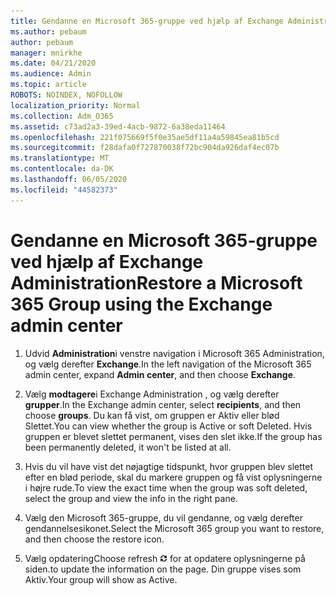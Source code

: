 ```yaml
---
title: Gendanne en Microsoft 365-gruppe ved hjælp af Exchange Administration
ms.author: pebaum
author: pebaum
manager: mnirkhe
ms.date: 04/21/2020
ms.audience: Admin
ms.topic: article
ROBOTS: NOINDEX, NOFOLLOW
localization_priority: Normal
ms.collection: Adm_O365
ms.assetid: c73ad2a3-39ed-4acb-9872-6a38eda11464
ms.openlocfilehash: 221f075669f5f0e35ae5df11a4a59845ea81b5cd
ms.sourcegitcommit: f28dafa0f727870038f72bc904da926daf4ec07b
ms.translationtype: MT
ms.contentlocale: da-DK
ms.lasthandoff: 06/05/2020
ms.locfileid: "44582373"
---
```

# <a name="restore-a-microsoft-365-group-using-the-exchange-admin-center"></a><span data-ttu-id="562cf-102">Gendanne en Microsoft 365-gruppe ved hjælp af Exchange Administration</span><span class="sxs-lookup"><span data-stu-id="562cf-102">Restore a Microsoft 365 Group using the Exchange admin center</span></span>

1. <span data-ttu-id="562cf-103">Udvid **Administration**i venstre navigation i Microsoft 365 Administration, og vælg derefter **Exchange**.</span><span class="sxs-lookup"><span data-stu-id="562cf-103">In the left navigation of the Microsoft 365 admin center, expand **Admin center**, and then choose **Exchange**.</span></span>
    
2. <span data-ttu-id="562cf-104">Vælg **modtagere**i Exchange Administration , og vælg derefter **grupper**.</span><span class="sxs-lookup"><span data-stu-id="562cf-104">In the Exchange admin center, select **recipients**, and then choose **groups**.</span></span> <span data-ttu-id="562cf-105">Du kan få vist, om gruppen er Aktiv eller blød Slettet.</span><span class="sxs-lookup"><span data-stu-id="562cf-105">You can view whether the group is Active or soft Deleted.</span></span> <span data-ttu-id="562cf-106">Hvis gruppen er blevet slettet permanent, vises den slet ikke.</span><span class="sxs-lookup"><span data-stu-id="562cf-106">If the group has been permanently deleted, it won't be listed at all.</span></span>
    
3. <span data-ttu-id="562cf-107">Hvis du vil have vist det nøjagtige tidspunkt, hvor gruppen blev slettet efter en blød periode, skal du markere gruppen og få vist oplysningerne i højre rude.</span><span class="sxs-lookup"><span data-stu-id="562cf-107">To view the exact time when the group was soft deleted, select the group and view the info in the right pane.</span></span>
    
4. <span data-ttu-id="562cf-108">Vælg den Microsoft 365-gruppe, du vil gendanne, og vælg derefter gendannelsesikonet.</span><span class="sxs-lookup"><span data-stu-id="562cf-108">Select the Microsoft 365 group you want to restore, and then choose the restore icon.</span></span>
    
5. <span data-ttu-id="562cf-109">Vælg opdatering</span><span class="sxs-lookup"><span data-stu-id="562cf-109">Choose refresh</span></span> ![Ikonet Opdater](media/6464df90-2a91-4c1f-92a6-9a38c7696ac3.gif) <span data-ttu-id="562cf-111">for at opdatere oplysningerne på siden.</span><span class="sxs-lookup"><span data-stu-id="562cf-111">to update the information on the page.</span></span> <span data-ttu-id="562cf-112">Din gruppe vises som Aktiv.</span><span class="sxs-lookup"><span data-stu-id="562cf-112">Your group will show as Active.</span></span> 
    

